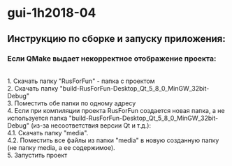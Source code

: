 # gui-1h2018-04
<h2>Инструкцию по сборке и запуску приложения:</h2>
<h3>Если QMake выдает некорректное отображение проекта:</h3>
<br/>1. Скачать папку "RusForFun" - папка с проектом
<br/>2. Скачать папку "build-RusForFun-Desktop_Qt_5_8_0_MinGW_32bit-Debug"
<br/>3. Поместить обе папки по одному адресу
<br/>4. Если при компиляции проекта RusForFun создается новая папка, а не используется папка "build-RusForFun-Desktop_Qt_5_8_0_MinGW_32bit-Debug" (из-за несоответствия версии Qt и т.д.):
  <br/>4.1. Скачать папку "media".
  <br/>4.2. Поместить все файлы из папки "media" в новую созданную папку (не папку media, а ее содержимое). 
<br/>5. Запустить проект
